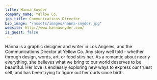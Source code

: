 ```yaml
---
title: Hanna Snyder
company_name: Yellow Co.
job_title: Communications Director
bio_image: "/assets/images/hanna-snyder.jpg"
website: http://www.hannasnyder.com/
is_guest: false
---
```


Hanna is a graphic designer and writer in Los Angeles, and the Communications Director at Yellow Co. Any story well told - whether through design, words, art, or food stirs her. As a romantic about nearly everything, she believes what we bring to our world deserves to be beautiful. Her love is endlessly exploring new ways to express our truest self, and has been trying to figure out her curls since birth.
